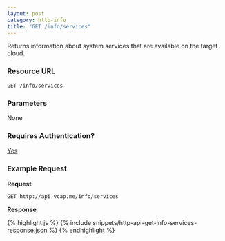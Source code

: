 ```yaml
---
layout: post
category: http-info
title: "GET /info/services"
---
```


Returns information about system services that are available on the target cloud.

### Resource URL

`GET /info/services`

### Parameters

None

### Requires Authentication?

[Yes](/http-authentication)

### Example Request

**Request**

`GET http://api.vcap.me/info/services`

**Response**

<div class="js example">
{% highlight js %}
{% include snippets/http-api-get-info-services-response.json %}
{% endhighlight %}
</div>
